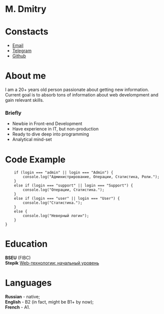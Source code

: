 # M. Dmitry
# Constacts
+ [Email](mailto:dibrugh@gmail.com)
+ [Telegram](https://t.me/dibrugh)
+ [Github](https://github.com/dibrugh)

# About me
I am a 20+ years old person passionate about getting new information. Current goal is to absorb tons of information about web develompment and gain relevant skills.
### Briefly
+ Newbie in Front-end Development
+ Have experience in IT, but non-production
+ Ready to dive deep into programming
+ Analytical mind-set
# Code Example
```function myFunction(login) {          
    if (login === "admin" || login === "Admin") {  
        console.log("Администрирование, Операции, Статистика, Роли.");  
    }  
    else if (login === "support" || login === "Support") {  
        console.log("Операции, Статистика.");  
    }  
    else if (login === "user" || login === "User") {  
        console.log("Статистика.");  
    }  
    else {  
        console.log("Неверный логин");     
    }  
}  
```
# Education
**BSEU** (FIBC)  
**Stepik** [Web-технологии: начальный уровень](https://stepik.org/course/82108)
# Languages
**Russian** - native;  
**English** - B2 (in fact, might be B1+ by now);  
**French** - A1.